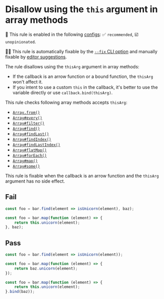 # Disallow using the `this` argument in array methods

💼 This rule is enabled in the following [configs](https://github.com/sindresorhus/eslint-plugin-unicorn#recommended-config): ✅ `recommended`, ☑️ `unopinionated`.

🔧💡 This rule is automatically fixable by the [`--fix` CLI option](https://eslint.org/docs/latest/user-guide/command-line-interface#--fix) and manually fixable by [editor suggestions](https://eslint.org/docs/latest/use/core-concepts#rule-suggestions).

<!-- end auto-generated rule header -->
<!-- Do not manually modify this header. Run: `npm run fix:eslint-docs` -->

The rule disallows using the `thisArg` argument in array methods:

- If the callback is an arrow function or a bound function, the `thisArg` won't affect it.
- If you intent to use a custom `this` in the callback, it's better to use the variable directly or use `callback.bind(thisArg)`.

This rule checks following array methods accepts `thisArg`:

- [`Array.from()`](https://developer.mozilla.org/en-US/docs/Web/JavaScript/Reference/Global_objects/Array/from)
- [`Array#every()`](https://developer.mozilla.org/en-US/docs/Web/JavaScript/Reference/Global_objects/Array/every)
- [`Array#filter()`](https://developer.mozilla.org/en-US/docs/Web/JavaScript/Reference/Global_objects/Array/filter)
- [`Array#find()`](https://developer.mozilla.org/en-US/docs/Web/JavaScript/Reference/Global_objects/Array/find)
- [`Array#findLast()`](https://developer.mozilla.org/en-US/docs/Web/JavaScript/Reference/Global_objects/Array/findLast)
- [`Array#findIndex()`](https://developer.mozilla.org/en-US/docs/Web/JavaScript/Reference/Global_objects/Array/findIndex)
- [`Array#findLastIndex()`](https://developer.mozilla.org/en-US/docs/Web/JavaScript/Reference/Global_objects/Array/findLastIndex)
- [`Array#flatMap()`](https://developer.mozilla.org/en-US/docs/Web/JavaScript/Reference/Global_objects/Array/flatMap)
- [`Array#forEach()`](https://developer.mozilla.org/en-US/docs/Web/JavaScript/Reference/Global_objects/Array/forEach)
- [`Array#map()`](https://developer.mozilla.org/en-US/docs/Web/JavaScript/Reference/Global_objects/Array/map)
- [`Array#some()`](https://developer.mozilla.org/en-US/docs/Web/JavaScript/Reference/Global_objects/Array/some)

This rule is fixable when the callback is an arrow function and the `thisArg` argument has no side effect.

## Fail

```js
const foo = bar.find(element => isUnicorn(element), baz);
```

```js
const foo = bar.map(function (element) => {
	return this.unicorn(element);
}, baz);
```

## Pass

```js
const foo = bar.find(element => isUnicorn(element));
```

```js
const foo = bar.map(function (element) => {
	return baz.unicorn(element);
});
```

```js
const foo = bar.map(function (element) => {
	return this.unicorn(element);
}.bind(baz));
```
